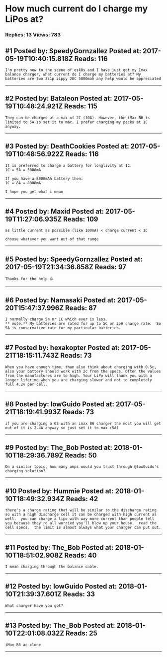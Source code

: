 # How much current do I charge my LiPos at?

### Replies: 13 Views: 783

## \#1 Posted by: SpeedyGornzallez Posted at: 2017-05-19T10:40:15.818Z Reads: 116

```
I'm pretty new to the scene of esk8s and I have just got my Imax balance charger, what current do I charge my batteries at? My batteries are two 3s1p zippy 20C 5000mah any help would be appreciated
```

---
## \#2 Posted by: Bataleon Posted at: 2017-05-19T10:48:24.921Z Reads: 115

```
They can be charged at a max of 2C (10A). However, the iMax B6 is limited to 5A so set it to max. I prefer charging my packs at 1C anyway.
```

---
## \#3 Posted by: DeathCookies Posted at: 2017-05-19T10:48:56.922Z Reads: 116

```
It is preferred to charge a battery for longlivity at 1C.
1C = 5A = 5000mA

If you have a 8000mAh battery then:
1C = 8A = 8000mA

I hope you get what i mean
```

---
## \#4 Posted by: Maxid Posted at: 2017-05-19T11:27:06.935Z Reads: 109

```
as little current as possible (like 100mA) < charge current < 1C

choose whatever you want out of that range
```

---
## \#5 Posted by: SpeedyGornzallez Posted at: 2017-05-19T21:34:36.858Z Reads: 97

```
Thanks for the help 👍
```

---
## \#6 Posted by: Namasaki Posted at: 2017-05-20T15:47:37.996Z Reads: 87

```
I normally charge 5a or 1C which ever is less.
** note:** My batteries are rated for up to 5C or 25A charge rate.  So 5A is conservative rate for my particular batteries.
```

---
## \#7 Posted by: hexakopter Posted at: 2017-05-21T18:15:11.743Z Reads: 73

```
When you have enough time, than also think about charging with 0.5c, also your battery should work with 2c from the specs. Often the values from the manufactures are to high. Your LiPo will thank you with a longer lifetime when you are charging slower and not to completely full 4.2v per cell.
```

---
## \#8 Posted by: lowGuido Posted at: 2017-05-21T18:19:41.993Z Reads: 73

```
if you are charging a 6S with an imax B6 charger the most you will get out of it is 2.4A anyway so just set it to max (5A)
```

---
## \#9 Posted by: The_Bob Posted at: 2018-01-10T18:29:36.789Z Reads: 50

```
On a similar topic, how many amps would you trust through @lowGuido's charging solution?
```

---
## \#10 Posted by: Hummie Posted at: 2018-01-10T18:49:32.934Z Reads: 42

```
there's a charge rating that will be similar to the discharge rating so with a high discharge cell it can be charged with high current as well.  you can charge a lipo with way more current than people tell you because they're all worried you'll blow up your house.  read the cell specs.  the limit is almost always what your charger can put out.
```

---
## \#11 Posted by: The_Bob Posted at: 2018-01-10T18:51:02.908Z Reads: 40

```
I mean charging through the balance cable.
```

---
## \#12 Posted by: lowGuido Posted at: 2018-01-10T21:39:37.601Z Reads: 33

```
What charger have you got?
```

---
## \#13 Posted by: The_Bob Posted at: 2018-01-10T22:01:08.032Z Reads: 25

```
iMax B6 ac clone
```

---
